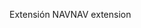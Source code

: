 <span data-ttu-id="e381a-101">Extensión NAV</span><span class="sxs-lookup"><span data-stu-id="e381a-101">NAV extension</span></span>